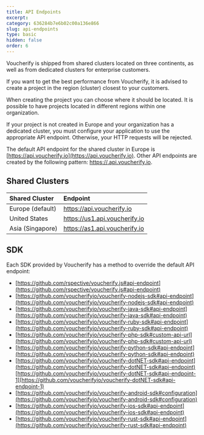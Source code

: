 ```yaml
---
title: API Endpoints
excerpt: 
category: 636284b7e6b02c00a136e866
slug: api-endpoints
type: basic
hidden: false
order: 6
---
```


Voucherify is shipped from shared clusters located on three continents, as well as from dedicated clusters for enterprise customers.

If you want to get the best performance from Voucherify, it is advised to create a project in the region (cluster) closest to your customers.

When creating the project you can choose where it should be located. It is possible to have projects located in different regions within one organization.

If your project is not created in Europe and your organization has a dedicated cluster, you must configure your application to use the appropriate API endpoint. Otherwise, your HTTP requests will be rejected.

The default API endpoint for the shared cluster in Europe is [https://api.voucherify.io](https://api.voucherify.io). Other API endpoints are created by the following pattern: [https://<region>.api.voucherify.io](https://<region>.api.voucherify.io).

## Shared Clusters

| **Shared Cluster** | **Endpoint** |
|:---|:---|
| Europe (default) | https://api.voucherify.io |
| United States | https://us1.api.voucherify.io |
| Asia (Singapore) | https://as1.api.voucherify.io |

## SDK

Each SDK provided by Voucherify has a method to override the default API endpoint:
  * [https://github.com/rspective/voucherify.js#api-endpoint](https://github.com/rspective/voucherify.js#api-endpoint)
  * [https://github.com/voucherifyio/voucherify-nodejs-sdk#api-endpoint](https://github.com/voucherifyio/voucherify-nodejs-sdk#api-endpoint)
  * [https://github.com/voucherifyio/voucherify-java-sdk#api-endpoint](https://github.com/voucherifyio/voucherify-java-sdk#api-endpoint)
  * [https://github.com/voucherifyio/voucherify-ruby-sdk#api-endpoint](https://github.com/voucherifyio/voucherify-ruby-sdk#api-endpoint)
  * [https://github.com/voucherifyio/voucherify-php-sdk#custom-api-url](https://github.com/voucherifyio/voucherify-php-sdk#custom-api-url)
  * [https://github.com/voucherifyio/voucherify-python-sdk#api-endpoint](https://github.com/voucherifyio/voucherify-python-sdk#api-endpoint)
  * [https://github.com/voucherifyio/voucherify-dotNET-sdk#api-endpoint](https://github.com/voucherifyio/voucherify-dotNET-sdk#api-endpoint)    
    [https://github.com/voucherifyio/voucherify-dotNET-sdk#api-endpoint-1](https://github.com/voucherifyio/voucherify-dotNET-sdk#api-endpoint-1)
  * [https://github.com/voucherifyio/voucherify-android-sdk#configuration](https://github.com/voucherifyio/voucherify-android-sdk#configuration)
  * [https://github.com/voucherifyio/voucherify-ios-sdk#api-endpoint](https://github.com/voucherifyio/voucherify-ios-sdk#api-endpoint)
  * [https://github.com/voucherifyio/voucherify-rust-sdk#api-endpoint](https://github.com/voucherifyio/voucherify-rust-sdk#api-endpoint)